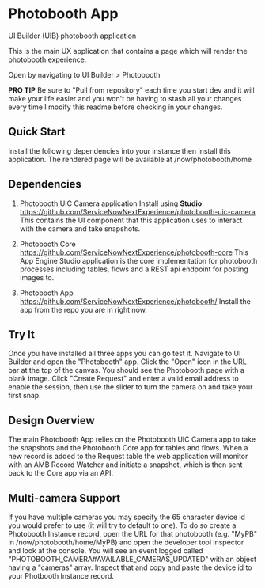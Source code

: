 # Photobooth App
UI Builder (UIB) photobooth application

This is the main UX application that contains a page which will render the photobooth experience.

Open by navigating to UI Builder > Photobooth

**PRO TIP** Be sure to "Pull from repository" each time you start dev and it will make your life easier and you won't be having to stash all your changes every time I modify this readme before checking in your changes.

## Quick Start
Install the following dependencies into your instance then install this application.  The rendered page will be available at /now/photobooth/home

## Dependencies

1. Photobooth UIC Camera application
Install using **Studio**
https://github.com/ServiceNowNextExperience/photobooth-uic-camera
This contains the UI component that this application uses to interact with the camera and take snapshots.

2. Photobooth Core
https://github.com/ServiceNowNextExperience/photobooth-core
This App Engine Studio application is the core implementation for photobooth processes including tables, flows and a REST api endpoint for posting images to.

3. Photobooth App
https://github.com/ServiceNowNextExperience/photobooth/
Install the app from the repo you are in right now. 

## Try It
Once you have installed all three apps you can go test it.  Navigate to UI Builder and open the "Photobooth" app.  Click the "Open" icon in the URL bar at the top of the canvas.  You should see the Photobooth page with a blank image.  Click "Create Request" and enter a valid email address to enable the session, then use the slider to turn the camera on and take your first snap.

## Design Overview
The main Photobooth App relies on the Photobooth UIC Camera app to take the snapshots and the Photobooth Core app for tables and flows. When a new record is added to the Request table the web application will monitor with an AMB Record Watcher and initiate a snapshot, which is then sent back to the Core app via an API.

## Multi-camera Support
If you have multiple cameras you may specify the 65 character device id you would prefer to use (it will try to default to one).  To do so create a  Photobooth Instance record, open the URL for that photobooth (e.g. "MyPB" in /now/photobooth/home/MyPB) and open the developer tool inspector and look at the console.  You will see an event logged called "PHOTOBOOTH_CAMERA#AVAILABLE_CAMERAS_UPDATED" with an object having a "cameras" array.  Inspect that and copy and paste the device id to your Photbooth Instance record.

